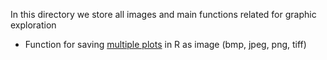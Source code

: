 In this directory we store all images and main functions related for graphic exploration

* Function for saving [multiple plots](https://github.com/Cagnacci-Lab/SCRIPTS/blob/master/images/save_multiple_plot.R) in R as image (bmp, jpeg, png, tiff)
